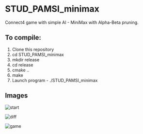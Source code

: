 # STUD_PAMSI_minimax
Connect4 game with simple AI - MiniMax with Alpha-Beta pruning.

## To compile:
1. Clone this repository
2. cd STUD_PAMSI_minimax
3. mkdir release
4. cd release
5. cmake ..
6. make
7. Launch program - ./STUD_PAMSI_minimax

## Images
![start](https://user-images.githubusercontent.com/46877317/83004142-8f753c00-a00f-11ea-8007-c36642a0685c.png)

![diff](https://user-images.githubusercontent.com/46877317/83004236-b3388200-a00f-11ea-923a-fe654ad3eb32.png)

![game](https://user-images.githubusercontent.com/46877317/83003502-b41ce400-a00e-11ea-9e6a-d649e63c4f6c.png)


